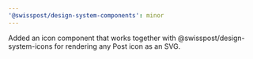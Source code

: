 ```yaml
---
'@swisspost/design-system-components': minor
---
```


Added an icon component that works together with @swisspost/design-system-icons for rendering any Post icon as an SVG.
